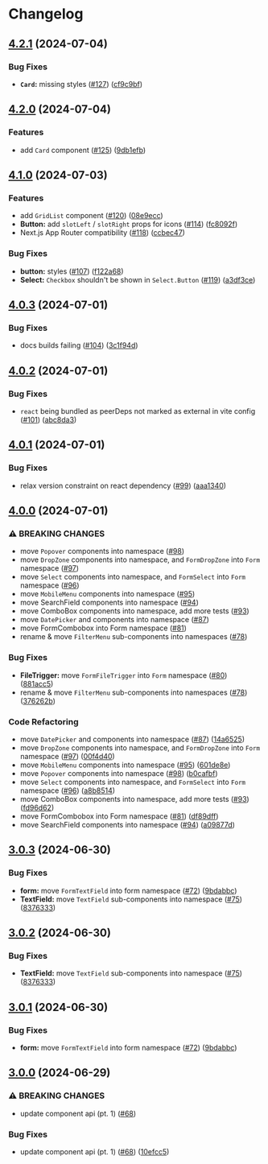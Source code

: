 # Changelog

## [4.2.1](https://github.com/alex-mcgovern/boondoggle/compare/v4.2.0...v4.2.1) (2024-07-04)


### Bug Fixes

* **`Card`:** missing styles ([#127](https://github.com/alex-mcgovern/boondoggle/issues/127)) ([cf9c9bf](https://github.com/alex-mcgovern/boondoggle/commit/cf9c9bf27f16af7783fd502f2859c54424e2b143))

## [4.2.0](https://github.com/alex-mcgovern/boondoggle/compare/v4.1.0...v4.2.0) (2024-07-04)


### Features

* add `Card` component ([#125](https://github.com/alex-mcgovern/boondoggle/issues/125)) ([9db1efb](https://github.com/alex-mcgovern/boondoggle/commit/9db1efb40334823b453498a9c52a3190fad04fb9))

## [4.1.0](https://github.com/alex-mcgovern/boondoggle/compare/v4.0.3...v4.1.0) (2024-07-03)


### Features

* add `GridList` component ([#120](https://github.com/alex-mcgovern/boondoggle/issues/120)) ([08e9ecc](https://github.com/alex-mcgovern/boondoggle/commit/08e9eccad0abbb62099b8677d6d27db4f75c1b7e))
* **Button:** add `slotLeft` / `slotRight` props for icons ([#114](https://github.com/alex-mcgovern/boondoggle/issues/114)) ([fc8092f](https://github.com/alex-mcgovern/boondoggle/commit/fc8092f66b2920febb10086c3a31a12615be2f5e))
* Next.js App Router compatibility ([#118](https://github.com/alex-mcgovern/boondoggle/issues/118)) ([ccbec47](https://github.com/alex-mcgovern/boondoggle/commit/ccbec471969a8ecb8336bb2bd2dc6221cf0580f8))


### Bug Fixes

* **button:** styles ([#107](https://github.com/alex-mcgovern/boondoggle/issues/107)) ([f122a68](https://github.com/alex-mcgovern/boondoggle/commit/f122a680166a5ce60d5171d90c558ae1e8f50e5b))
* **Select:** `Checkbox` shouldn't be shown in `Select.Button` ([#119](https://github.com/alex-mcgovern/boondoggle/issues/119)) ([a3df3ce](https://github.com/alex-mcgovern/boondoggle/commit/a3df3ce0dc9541e45b1b15dca51630447239ff96))

## [4.0.3](https://github.com/alex-mcgovern/boondoggle/compare/v4.0.2...v4.0.3) (2024-07-01)


### Bug Fixes

* docs builds failing ([#104](https://github.com/alex-mcgovern/boondoggle/issues/104)) ([3c1f94d](https://github.com/alex-mcgovern/boondoggle/commit/3c1f94d24dd99008a6f8baa71133120f5e65ab90))

## [4.0.2](https://github.com/alex-mcgovern/boondoggle/compare/v4.0.1...v4.0.2) (2024-07-01)


### Bug Fixes

* `react` being bundled as peerDeps not marked as external in vite config ([#101](https://github.com/alex-mcgovern/boondoggle/issues/101)) ([abc8da3](https://github.com/alex-mcgovern/boondoggle/commit/abc8da33cff1731bd0117d68642f2ef6352e80df))

## [4.0.1](https://github.com/alex-mcgovern/boondoggle/compare/v4.0.0...v4.0.1) (2024-07-01)


### Bug Fixes

* relax version constraint on react dependency ([#99](https://github.com/alex-mcgovern/boondoggle/issues/99)) ([aaa1340](https://github.com/alex-mcgovern/boondoggle/commit/aaa1340df48ccdcafbe372359db172d5036f14e8))

## [4.0.0](https://github.com/alex-mcgovern/boondoggle/compare/v3.0.3...v4.0.0) (2024-07-01)


### ⚠ BREAKING CHANGES

* move `Popover` components into namespace ([#98](https://github.com/alex-mcgovern/boondoggle/issues/98))
* move `DropZone` components into namespace, and `FormDropZone` into `Form` namespace ([#97](https://github.com/alex-mcgovern/boondoggle/issues/97))
* move `Select` components into namespace, and `FormSelect` into `Form` namespace ([#96](https://github.com/alex-mcgovern/boondoggle/issues/96))
* move `MobileMenu` components into namespace ([#95](https://github.com/alex-mcgovern/boondoggle/issues/95))
* move SearchField components into namespace ([#94](https://github.com/alex-mcgovern/boondoggle/issues/94))
* move ComboBox components into namespace, add more tests ([#93](https://github.com/alex-mcgovern/boondoggle/issues/93))
* move `DatePicker` and components into namespace ([#87](https://github.com/alex-mcgovern/boondoggle/issues/87))
* move FormCombobox into Form namespace ([#81](https://github.com/alex-mcgovern/boondoggle/issues/81))
* rename & move `FilterMenu` sub-components into namespaces ([#78](https://github.com/alex-mcgovern/boondoggle/issues/78))

### Bug Fixes

* **FileTrigger:** move `FormFileTrigger`  into `Form` namespace ([#80](https://github.com/alex-mcgovern/boondoggle/issues/80)) ([881acc5](https://github.com/alex-mcgovern/boondoggle/commit/881acc5e7502ca9febfe5340c31641444f626a21))
* rename & move `FilterMenu` sub-components into namespaces ([#78](https://github.com/alex-mcgovern/boondoggle/issues/78)) ([376262b](https://github.com/alex-mcgovern/boondoggle/commit/376262bb4847c95b5f6e75016112f26b35a2a078))


### Code Refactoring

* move `DatePicker` and components into namespace ([#87](https://github.com/alex-mcgovern/boondoggle/issues/87)) ([14a6525](https://github.com/alex-mcgovern/boondoggle/commit/14a65255f8cfa6f9148581b24ee64e016be8bfca))
* move `DropZone` components into namespace, and `FormDropZone` into `Form` namespace ([#97](https://github.com/alex-mcgovern/boondoggle/issues/97)) ([00f4d40](https://github.com/alex-mcgovern/boondoggle/commit/00f4d404ea012ddb8b3ef54244a87a36e4d4da71))
* move `MobileMenu` components into namespace ([#95](https://github.com/alex-mcgovern/boondoggle/issues/95)) ([601de8e](https://github.com/alex-mcgovern/boondoggle/commit/601de8ecdbe92d605bf4705105ad48256cbb9f90))
* move `Popover` components into namespace ([#98](https://github.com/alex-mcgovern/boondoggle/issues/98)) ([b0cafbf](https://github.com/alex-mcgovern/boondoggle/commit/b0cafbfc58a443d96bc5821ad787f7dfa305833e))
* move `Select` components into namespace, and `FormSelect` into `Form` namespace ([#96](https://github.com/alex-mcgovern/boondoggle/issues/96)) ([a8b8514](https://github.com/alex-mcgovern/boondoggle/commit/a8b851406d4e7f855d36d3702bb413fe52334623))
* move ComboBox components into namespace, add more tests ([#93](https://github.com/alex-mcgovern/boondoggle/issues/93)) ([fd96d62](https://github.com/alex-mcgovern/boondoggle/commit/fd96d628406a86e5e038b68651d5bac04d72d8cb))
* move FormCombobox into Form namespace ([#81](https://github.com/alex-mcgovern/boondoggle/issues/81)) ([df89dff](https://github.com/alex-mcgovern/boondoggle/commit/df89dffc4c560340dd37785477292a14dffd76e9))
* move SearchField components into namespace ([#94](https://github.com/alex-mcgovern/boondoggle/issues/94)) ([a09877d](https://github.com/alex-mcgovern/boondoggle/commit/a09877d52f748b9eaedcb7570cdab8a6f1c95248))

## [3.0.3](https://github.com/alex-mcgovern/boondoggle/compare/v3.0.2...v3.0.3) (2024-06-30)


### Bug Fixes

* **form:** move `FormTextField` into form namespace ([#72](https://github.com/alex-mcgovern/boondoggle/issues/72)) ([9bdabbc](https://github.com/alex-mcgovern/boondoggle/commit/9bdabbc1ae4670d557e28e9024cfddd17a415c5f))
* **TextField:** move `TextField` sub-components into namespace ([#75](https://github.com/alex-mcgovern/boondoggle/issues/75)) ([8376333](https://github.com/alex-mcgovern/boondoggle/commit/8376333823900e8346a62b41203a90f6290e4432))

## [3.0.2](https://github.com/alex-mcgovern/boondoggle/compare/v3.0.1...v3.0.2) (2024-06-30)


### Bug Fixes

* **TextField:** move `TextField` sub-components into namespace ([#75](https://github.com/alex-mcgovern/boondoggle/issues/75)) ([8376333](https://github.com/alex-mcgovern/boondoggle/commit/8376333823900e8346a62b41203a90f6290e4432))

## [3.0.1](https://github.com/alex-mcgovern/boondoggle/compare/v3.0.0...v3.0.1) (2024-06-30)


### Bug Fixes

* **form:** move `FormTextField` into form namespace ([#72](https://github.com/alex-mcgovern/boondoggle/issues/72)) ([9bdabbc](https://github.com/alex-mcgovern/boondoggle/commit/9bdabbc1ae4670d557e28e9024cfddd17a415c5f))

## [3.0.0](https://github.com/alex-mcgovern/boondoggle/compare/v2.2.6...v3.0.0) (2024-06-29)


### ⚠ BREAKING CHANGES

* update component api (pt. 1) ([#68](https://github.com/alex-mcgovern/boondoggle/issues/68))

### Bug Fixes

* update component api (pt. 1) ([#68](https://github.com/alex-mcgovern/boondoggle/issues/68)) ([10efcc5](https://github.com/alex-mcgovern/boondoggle/commit/10efcc58350b862540badfeec64f8f3619e3ce15))
